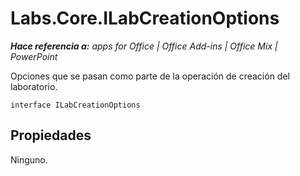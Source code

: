 
# Labs.Core.ILabCreationOptions

 _**Hace referencia a:** apps for Office | Office Add-ins | Office Mix | PowerPoint_

Opciones que se pasan como parte de la operación de creación del laboratorio.

```
interface ILabCreationOptions
```


## Propiedades

Ninguno.

